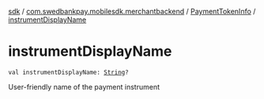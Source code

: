 [sdk](../../index.md) / [com.swedbankpay.mobilesdk.merchantbackend](../index.md) / [PaymentTokenInfo](index.md) / [instrumentDisplayName](./instrument-display-name.md)

# instrumentDisplayName

`val instrumentDisplayName: `[`String`](https://kotlinlang.org/api/latest/jvm/stdlib/kotlin/-string/index.html)`?`

User-friendly name of the payment instrument

